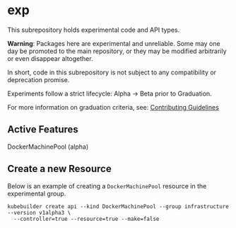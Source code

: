 # exp

This subrepository holds experimental code and API types.

**Warning**: Packages here are experimental and unreliable. Some may one day be promoted to the main repository, or they may be modified arbitrarily or even disappear altogether.

In short, code in this subrepository is not subject to any compatibility or deprecation promise.

Experiments follow a strict lifecycle: Alpha -> Beta prior to Graduation.

For more information on graduation criteria, see: [Contributing Guidelines](../../../../CONTRIBUTING.md#experiments)

## Active Features
 DockerMachinePool  (alpha)

## Create a new Resource
Below is an example of creating a `DockerMachinePool` resource in the experimental group.
```
kubebuilder create api --kind DockerMachinePool --group infrastructure --version v1alpha3 \
  --controller=true --resource=true --make=false
```